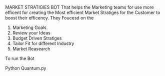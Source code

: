 MARKET STRATIGIES BOT 
That helps the Marketing teams for use more efficent for creating the Most efficient Market Stratiges for the Customer to boost their efficency.
They Foucesd on the 
   1. Marketing Goals
   2. Review your Ideas
   3. Budget Driven Stratiges 
   4. Tailor Fit for different Industry
   5. Market Reasearch

To run the Bot

Python Quantum.py
